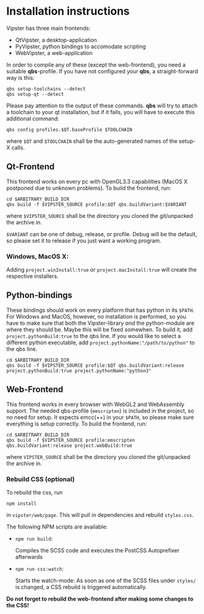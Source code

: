 # Installation instructions

Vipster has three main frontends:
- QtVipster, a desktop-application
- PyVipster, python bindings to accomodate scripting
- WebVipster, a web-application

In order to compile any of these (except the web-frontend),
you need a suitable **qbs**-profile.
If you have not configured your **qbs**, a straight-forward way is this:

```
qbs setup-toolchains --detect
qbs setup-qt --detect
```
Please pay attention to the output of these commands.
**qbs** will try to attach a toolchain to your qt installation, but if it fails,
you will have to execute this additional command:
```
qbs config profiles.$QT.baseProfile $TOOLCHAIN
```
where `$QT` and `$TOOLCHAIN` shall be the auto-generated names of the setup-X calls.


## Qt-Frontend

This frontend works on every pc with OpenGL3.3 capabilities (MacOS X postponed due to unknown problems).
To build the frontend, run:

```
cd $ARBITRARY_BUILD_DIR
qbs build -f $VIPSTER_SOURCE profile:$QT qbs.buildVariant:$VARIANT
```

where `$VIPSTER_SOURCE` shall be the directory you cloned the git/unpacked the archive in.

`$VARIANT` can be one of debug, release, or profile.
Debug will be the default, so please set it to release if you just want a working program.

### Windows, MacOS X:

Adding `project.winInstall:true` or `project.macInstall:true` will create the respective installers.


## Python-bindings

These bindings should work on every platform that has python in its `$PATH`.
For Windows and MacOS, however, no installation is performed,
so you have to make sure that both the Vipster-library *and* the python-module are where they should be.
Maybe this will be fixed somewhen.
To build it, add `project.pythonBuild:true` to the qbs line.
If you would like to select a different python executable, add `project.pythonName:"/path/to/python"` to the qbs line.

```
cd $ARBITRARY_BUILD_DIR
qbs build -f $VIPSTER_SOURCE profile:$QT qbs.buildVariant:release project.pythonBuild:true project.pythonName:"python3"
```


## Web-Frontend

This frontend works in every browser with WebGL2 and WebAssembly support.
The needed qbs-profile (`emscripten`) is included in the project, so no need for setup.
It expects emcc(++) in your `$PATH`, so please make sure everything is setup correctly.
To build the frontend, run:

```
cd $ARBITRARY_BUILD_DIR
qbs build -f $VIPSTER_SOURCE profile:emscripten qbs.buildVariant:release project.webBuild:true
```

where `VIPSTER_SOURCE` shall be the directory you cloned the git/unpacked the archive in.


### Rebuild CSS (optional)

To rebuild the css, run
```
npm install
```
in `vipster/web/page`. This will pull in dependencies and rebuild `styles.css`.

The following NPM scripts are available:

* `npm run build`:

    Compiles the SCSS code and executes the PostCSS Autoprefixer afterwards

* `npm run css:watch`:

    Starts the watch-mode: As soon as one of the SCSS files under `styles/` is changed, a CSS rebuild is triggered automatically.

**Do not forget to rebuild the web-frontend after making some changes to the CSS!**

